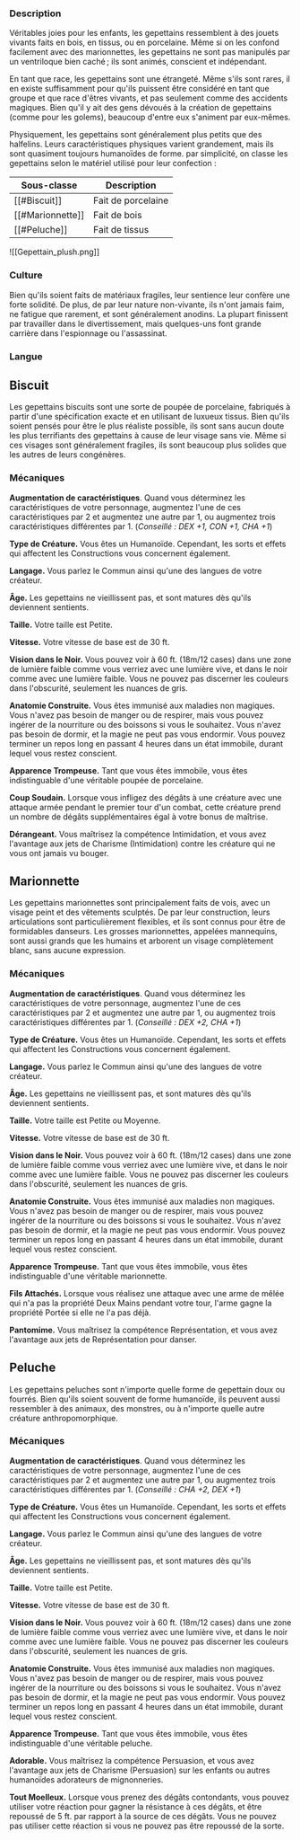 
### Description

Véritables joies pour les enfants, les gepettains ressemblent à des jouets vivants faits en bois, en tissus, ou en porcelaine. Même si on les confond facilement avec des marionnettes, les gepettains ne sont pas manipulés par un ventriloque bien caché ; ils sont animés, conscient et indépendant.

En tant que race, les gepettains sont une étrangeté. Même s'ils sont rares, il en existe suffisamment pour qu'ils puissent être considéré en tant que groupe et que race d'êtres vivants, et pas seulement comme des accidents magiques. Bien qu'il y ait des gens dévoués à la création de gepettains (comme pour les golems), beaucoup d'entre eux s'animent par eux-mêmes.

Physiquement, les gepettains sont généralement plus petits que des halfelins. Leurs caractéristiques physiques varient grandement, mais ils sont quasiment toujours humanoïdes de forme. par simplicité, on classe les gepettains selon le matériel utilisé pour leur confection : 

| Sous-classe      | Description        |
| ---------------- | ------------------ |
| [[#Biscuit]]     | Fait de porcelaine |
| [[#Marionnette]] | Fait de bois       |
| [[#Peluche]]     | Fait de tissus     |

![[Gepettain_plush.png]]
### Culture

Bien qu'ils soient faits de matériaux fragiles, leur sentience leur confère une forte solidité. De plus, de par leur nature non-vivante, ils n'ont jamais faim, ne fatigue que rarement, et sont généralement anodins. La plupart finissent par travailler dans le divertissement, mais quelques-uns font grande carrière dans l'espionnage ou l'assassinat.

### Langue

## Biscuit

Les gepettains biscuits sont une sorte de poupée de porcelaine, fabriqués à partir d'une spécification exacte et en utilisant de luxueux tissus. Bien qu'ils soient pensés pour être le plus réaliste possible, ils sont sans aucun doute les plus terrifiants des gepettains à cause de leur visage sans vie. Même si ces visages sont généralement fragiles, ils sont beaucoup plus solides que les autres de leurs congénères.

### Mécaniques

**Augmentation de caractéristiques**. Quand vous déterminez les caractéristiques de votre personnage, augmentez l'une de ces caractéristiques par 2 et augmentez une autre par 1, ou augmentez trois caractéristiques différentes par 1. (*Conseillé : DEX +1, CON +1, CHA +1*)

**Type de Créature.** Vous êtes un Humanoïde. Cependant, les sorts et effets qui affectent les Constructions vous concernent également.

**Langage.** Vous parlez le Commun ainsi qu'une des langues de votre créateur.

**Âge.** Les gepettains ne vieillissent pas, et sont matures dès qu'ils deviennent sentients.

**Taille.** Votre taille est Petite.

**Vitesse.** Votre vitesse de base est de 30 ft.

**Vision dans le Noir.** Vous pouvez voir à 60 ft. (18m/12 cases) dans une zone de lumière faible comme vous verriez avec une lumière vive, et dans le noir comme avec une lumière faible. Vous ne pouvez pas discerner les couleurs dans l'obscurité, seulement les nuances de gris.

**Anatomie Construite.** Vous êtes immunisé aux maladies non magiques. Vous n'avez pas besoin de manger ou de respirer, mais vous pouvez ingérer de la nourriture ou des boissons si vous le souhaitez. Vous n'avez pas besoin de dormir, et la magie ne peut pas vous endormir. Vous pouvez terminer un repos long en passant 4 heures dans un état immobile, durant lequel vous restez conscient.

**Apparence Trompeuse.** Tant que vous êtes immobile, vous êtes indistinguable d'une véritable poupée de porcelaine.

**Coup Soudain.** Lorsque vous infligez des dégâts à une créature avec une attaque armée pendant le premier tour d'un combat, cette créature prend un nombre de dégâts supplémentaires égal à votre bonus de maîtrise.

**Dérangeant.** Vous maîtrisez la compétence Intimidation, et vous avez l'avantage aux jets de Charisme (Intimidation) contre les créature qui ne vous ont jamais vu bouger.

## Marionnette

Les gepettains marionnettes sont principalement faits de vois, avec un visage peint et des vêtements sculptés. De par leur construction, leurs articulations sont particulièrement flexibles, et ils sont connus pour être de formidables danseurs. Les grosses marionnettes, appelées mannequins, sont aussi grands que les humains et arborent un visage complètement blanc, sans aucune expression.

### Mécaniques

**Augmentation de caractéristiques**. Quand vous déterminez les caractéristiques de votre personnage, augmentez l'une de ces caractéristiques par 2 et augmentez une autre par 1, ou augmentez trois caractéristiques différentes par 1. (*Conseillé : DEX +2, CHA +1*)

**Type de Créature.** Vous êtes un Humanoïde. Cependant, les sorts et effets qui affectent les Constructions vous concernent également.

**Langage.** Vous parlez le Commun ainsi qu'une des langues de votre créateur.

**Âge.** Les gepettains ne vieillissent pas, et sont matures dès qu'ils deviennent sentients.

**Taille.** Votre taille est Petite ou Moyenne.

**Vitesse.** Votre vitesse de base est de 30 ft.

**Vision dans le Noir.** Vous pouvez voir à 60 ft. (18m/12 cases) dans une zone de lumière faible comme vous verriez avec une lumière vive, et dans le noir comme avec une lumière faible. Vous ne pouvez pas discerner les couleurs dans l'obscurité, seulement les nuances de gris.

**Anatomie Construite.** Vous êtes immunisé aux maladies non magiques. Vous n'avez pas besoin de manger ou de respirer, mais vous pouvez ingérer de la nourriture ou des boissons si vous le souhaitez. Vous n'avez pas besoin de dormir, et la magie ne peut pas vous endormir. Vous pouvez terminer un repos long en passant 4 heures dans un état immobile, durant lequel vous restez conscient.

**Apparence Trompeuse.** Tant que vous êtes immobile, vous êtes indistinguable d'une véritable marionnette.

**Fils Attachés.** Lorsque vous réalisez une attaque avec une arme de mêlée qui n'a pas la propriété Deux Mains pendant votre tour, l'arme gagne la propriété Portée si elle ne l'a pas déjà.

**Pantomime.** Vous maîtrisez la compétence Représentation, et vous avez l'avantage aux jets de Représentation pour danser.

## Peluche

Les gepettains peluches sont n'importe quelle forme de gepettain doux ou fourrés. Bien qu'ils soient souvent de forme humanoïde, ils peuvent aussi ressembler à des animaux, des monstres, ou à n'importe quelle autre créature anthropomorphique.

### Mécaniques

**Augmentation de caractéristiques**. Quand vous déterminez les caractéristiques de votre personnage, augmentez l'une de ces caractéristiques par 2 et augmentez une autre par 1, ou augmentez trois caractéristiques différentes par 1. (*Conseillé : CHA +2, DEX +1*)

**Type de Créature.** Vous êtes un Humanoïde. Cependant, les sorts et effets qui affectent les Constructions vous concernent également.

**Langage.** Vous parlez le Commun ainsi qu'une des langues de votre créateur.

**Âge.** Les gepettains ne vieillissent pas, et sont matures dès qu'ils deviennent sentients.

**Taille.** Votre taille est Petite.

**Vitesse.** Votre vitesse de base est de 30 ft.

**Vision dans le Noir.** Vous pouvez voir à 60 ft. (18m/12 cases) dans une zone de lumière faible comme vous verriez avec une lumière vive, et dans le noir comme avec une lumière faible. Vous ne pouvez pas discerner les couleurs dans l'obscurité, seulement les nuances de gris.

**Anatomie Construite.** Vous êtes immunisé aux maladies non magiques. Vous n'avez pas besoin de manger ou de respirer, mais vous pouvez ingérer de la nourriture ou des boissons si vous le souhaitez. Vous n'avez pas besoin de dormir, et la magie ne peut pas vous endormir. Vous pouvez terminer un repos long en passant 4 heures dans un état immobile, durant lequel vous restez conscient.

**Apparence Trompeuse.** Tant que vous êtes immobile, vous êtes indistinguable d'une véritable peluche.

**Adorable.** Vous maîtrisez la compétence Persuasion, et vous avez l'avantage aux jets de Charisme (Persuasion) sur les enfants ou autres humanoïdes adorateurs de mignonneries.

**Tout Moelleux.** Lorsque vous prenez des dégâts contondants, vous pouvez utiliser votre réaction pour gagner la résistance à ces dégâts, et être repoussé de 5 ft. par rapport à la source de ces dégâts. Vous ne pouvez pas utiliser cette réaction si vous ne pouvez pas être repoussé de la sorte.
